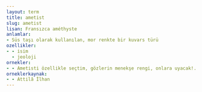 ```yaml
---
layout: term
title: ametist
slug: ametist
lisan: Fransızca améthyste
anlamlar:
- Süs taşı olarak kullanılan, mor renkte bir kuvars türü
ozellikler:
- - isim
  - jeoloji
ornekler:
- - Ametisti özellikle seçtim, gözlerin menekşe rengi, onlara uyacak!..
orneklerkaynak:
- - Attilâ İlhan
---
```

